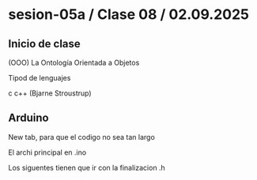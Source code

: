 # sesion-05a / Clase 08 / 02.09.2025

## Inicio de clase

(OOO) La Ontología Orientada a Objetos

Tipod de lenguajes 

c 
c++ (Bjarne Stroustrup)

## Arduino 

New tab, para que el codigo no sea tan largo 

El archi principal en .ino 

Los siguentes tienen que ir con la finalizacion .h 
